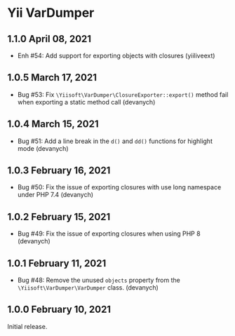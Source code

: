 # Yii VarDumper


## 1.1.0 April 08, 2021

- Enh #54: Add support for exporting objects with closures (yiiliveext)

## 1.0.5 March 17, 2021

- Bug #53: Fix `\Yiisoft\VarDumper\ClosureExporter::export()` method fail when exporting a static method call (devanych)

## 1.0.4 March 15, 2021

- Bug #51: Add a line break in the `d()` and `dd()` functions for highlight mode (devanych)

## 1.0.3 February 16, 2021

- Bug #50: Fix the issue of exporting closures with use long namespace under PHP 7.4 (devanych)

## 1.0.2 February 15, 2021

- Bug #49: Fix the issue of exporting closures when using PHP 8 (devanych)

## 1.0.1 February 11, 2021

- Bug #48: Remove the unused `objects` property from the `\Yiisoft\VarDumper\VarDumper` class. (devanych)

## 1.0.0 February 10, 2021

Initial release.
